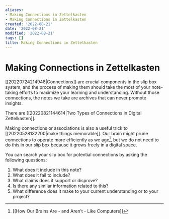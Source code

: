 ```yaml
---
aliases:
- Making Connections in Zettelkasten
- Making Connections in Zettelkasten
created: '2022-08-21'
date: '2022-08-21'
modified: '2022-08-21'
tags: []
title: Making Connections in Zettelkasten
---
```


# Making Connections in Zettelkasten

[[20220724214948|Connections]] are crucial components in the slip box system, and the process of making them should take the most of your note-taking efforts to maximize your learning and understanding. Without those connections, the notes we take are archives that can never promote insights.

There are [[20220821144614|Two Types of Connections in Digital Zettelkasten]].

Making connections or associations is also a useful trick to [[20220528132200|make things memorable]]. Our brain might prune connections to operate more efficiently as we age[^1], but we do not need to do this in our slip box because it grows freely in a digital space.

You can search your slip box for potential connections by asking the following questions:
1. What does it include in this note?
2. What does it fail to include?
3. What claims does it support or disprove?
4. Is there any similar information related to this?
5. What difference does it make to your current understanding or to your project?

[^1]: [[How Our Brains Are - and Aren’t - Like Computers]]